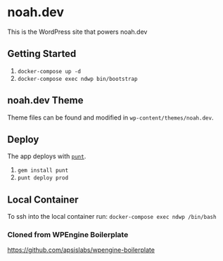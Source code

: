 # noah.dev

This is the WordPress site that powers noah.dev

## Getting Started

1. `docker-compose up -d`
1. `docker-compose exec ndwp bin/bootstrap`

## noah.dev Theme
Theme files can be found and modified in `wp-content/themes/noah.dev`.

## Deploy

The app deploys with [`punt`](https://bitbucket.com/apsislabs/punt).

1. `gem install punt`
1. `punt deploy prod`

## Local Container

To ssh into the local container run: `docker-compose exec ndwp /bin/bash`

### Cloned from WPEngine Boilerplate
https://github.com/apsislabs/wpengine-boilerplate